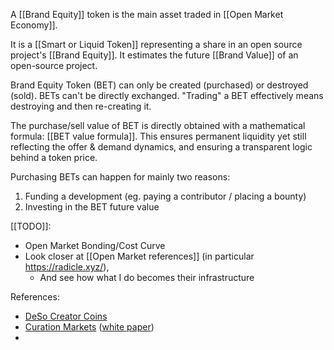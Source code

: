A [[Brand Equity]] token is the main asset traded in [[Open Market Economy]].

It is a [[Smart or Liquid Token]] representing a share in an open source project's [[Brand Equity]].
It estimates the future [[Brand Value]] of an open-source project.

Brand Equity Token (BET) can only be created (purchased) or destroyed (sold).
BETs can't be directly exchanged.
"Trading" a BET effectively means destroying and then re-creating it.

The purchase/sell value of BET is directly obtained with a mathematical formula: [[BET value formula]]. This ensures permanent liquidity yet still reflecting the offer & demand dynamics, and ensuring a transparent logic behind a token price.

Purchasing BETs can happen for mainly two reasons:

1. Funding a development (eg. paying a contributor / placing a bounty)
2. Investing in the BET future value

[[TODO]]:
- Open Market Bonding/Cost Curve
- Look closer at [[Open Market references]] (in particular https://radicle.xyz/), 
	- And see how what I do becomes their infrastructure


References:
- [DeSo Creator Coins](https://docs.deso.org/deso-features/creator-coins#what-are-creator-coins-useful-for)
- [Curation Markets](https://medium.com/@simondlr/introducing-curation-markets-trade-popularity-of-memes-information-with-code-70bf6fed9881) ([white paper](https://docs.google.com/document/d/1VNkBjjGhcZUV9CyC0ccWYbqeOoVKT2maqX0rK3yXB20/edit))
- 
